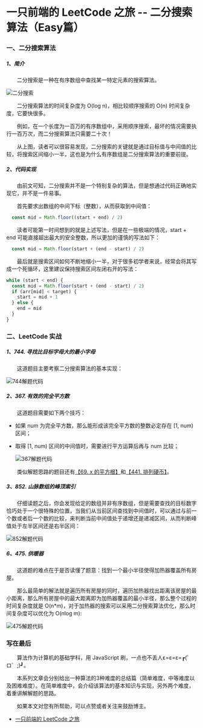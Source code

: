 # 一只前端的 LeetCode 之旅 -- 二分搜索算法（Easy篇）

### 一、二分搜索算法
 
##### 1、简介

  &emsp;&emsp;二分搜索是一种在有序数组中查找某一特定元素的搜索算法。

  ![二分搜索](./Binary_search_into_array.png)

  &emsp;&emsp;二分搜索算法的时间复杂度为 O(log n)，相比较顺序搜索的 O(n) 时间复杂度，它要快很多。

  &emsp;&emsp;例如，在一个长度为一百万的有序数组中，采用顺序搜索，最坏的情况需要执行一百万次，而二分搜索算法只需要二十次！

  &emsp;&emsp;从上图，读者可以很容易发现，二分搜索的关键就是通过目标值与中间值的比较，将搜索区间缩小一半，这也是为什么有序数组是二分搜索算法的重要前提。

##### 2、代码实现

  &emsp;&emsp;由前文可知，二分搜索并不是一个特别复杂的算法，但是想通过代码正确地实现它，并不是一件易事。

  &emsp;&emsp;首先要求出数组的中间下标（整数），从而获取到中间值：

```JavaScript
  const mid = Math.floor((start + end) / 2)
```

  &emsp;&emsp;读者可能第一时间想到的就是上述写法，但是在一些极端的情况，start + end 可能直接超出最大的安全整数，所以更加的谨慎的写法如下：

```JavaScript
  const mid = Math.floor(start + (end - start) / 2)
```

  &emsp;&emsp;最后就是搜索区间如何不断地缩小一半，对于很多初学者来说，经常会将其写成一个死循环，这里建议保持搜索区间左闭右开的写法：

```JavaScript
while (start < end) {
  const mid = Math.floor(start + (end - start) / 2)
  if (arr[mid] < target) {
    start = mid + 1
  } else {
    end = mid
  }
}
```

### 二、LeetCode 实战

##### 1、744. 寻找比目标字母大的最小字母

  &emsp;&emsp;这道题目主要考察二分搜索算法的基本实现：

  ![744解题代码](./744.png)

##### 2、367. 有效的完全平方数

  &emsp;&emsp;这道题目需要如下两个技巧：
  
- 如果 num 为完全平方数，那么能形成该完全平方数的整数必定存在 [1, num) 区间；
- 取得 [1, num) 区间的中间值时，需要进行平方运算后再与 num 比较；

  ![367解题代码](./367.png)

&emsp;&emsp;类似解题思路的题目还有[【69. x 的平方根】](https://leetcode-cn.com/problems/sqrtx/)和[【441. 排列硬币】](https://leetcode-cn.com/problems/arranging-coins/)。

##### 3、852. 山脉数组的峰顶索引

  &emsp;&emsp;仔细读题之后，你会发现给定的数组并非有序数组，但是需要查找的目标数字恰巧处于一个很特殊的位置，当我们从当前区间查找到中间值时，可以通过与前一个数或者后一个数的比较，来判断当前中间值处于递增还是递减区间，从而判断峰值处于左半区间还是右半区间：

  ![852解题代码](./852.png)

##### 6、475. 供暖器

  &emsp;&emsp;这道题的难点在于是否读懂了题意：找到一个最小半径使得加热器覆盖所有房屋。

  &emsp;&emsp;那么最简单的解法就是遍历所有房屋的同时，遍历加热器找出距离该房屋的最小距离，那么所有房屋中的最大距离即为加热器覆盖的最小半径，那么整个过程的时间复杂度就是 O(n*m)，对于加热器的搜索可以采用二分搜索算法优化，那么时间复杂度可以优化为 O(nlog m):

  ![475解题代码](./475.png)


### 写在最后

  &emsp;&emsp;算法作为计算机的基础学科，用 JavaScript 刷，一点也不丢人ε=ε=ε=┏(゜ロ゜;)┛。

  &emsp;&emsp;本系列文章会分别给出一种算法的3种难度的总结篇（简单难度，中等难度以及困难难度）。在简单难度中，会介绍该算法的基本知识与实现，另外两个难度，着重讲解解题的思路。
  
  &emsp;&emsp;如果本文对您有所帮助，可以点赞或者关注来鼓励博主。


- [一只前端的 LeetCode 之旅](https://github.com/15751165579/LeetCode)

